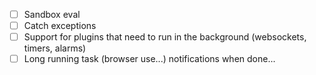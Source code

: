 -[ ] Sandbox eval
-[ ] Catch exceptions
-[ ] Support for plugins that need to run in the background (websockets, timers, alarms)
-[ ] Long running task (browser use...) notifications when done... 